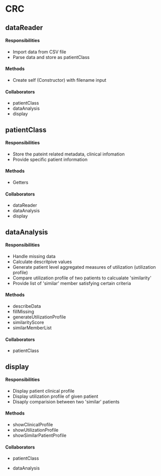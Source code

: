 # CRC

## dataReader

#### Responsibilities

* Import data from CSV file
* Parse data and store as patientClass

#### Methods

* Create self (Constructor) with filename input

#### Collaborators 

* patientClass
* dataAnalysis
* display

## patientClass

#### Responsibilities

* Store the pateint related metadata, clinical infomation
* Provide specific patient information

#### Methods

* Getters

#### Collaborators 

* dataReader
* dataAnalysis
* display

## dataAnalysis

#### Responsibilities

* Handle missing data
* Calculate descritpive values 
* Generate patient level aggregated measures of utilization (utilization profile)
* Compare utilization profile of two patients to calcualate 'similarity'
* Provide list of 'similar' member satisfying certain criteria

#### Methods

* describeData
* fillMissing
* generateUtilizationProfile
* similarityScore
* similarMemberList

#### Collaborators 

* patientClass

## display

#### Responsibilities

* Display patient clinical profile
* Display utilization profile of given patient
* Disaply comparision between two 'similar' patients

#### Methods

* showClinicalProfile
* showUtilizationProfile
* showSimilarPatientProfile

#### Collaborators 

* patientClass

* dataAnalysis

  

